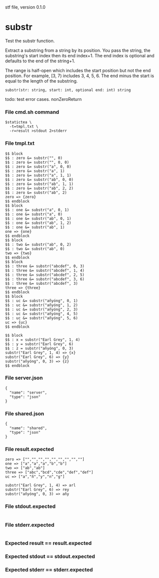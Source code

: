 stf file, version 0.1.0

# substr

Test the substr function.

Extract a substring from a string by its position. You pass the
string, the substring's start index then its end index+1.  The end
index is optional and defaults to the end of the string+1.

The range is half-open which includes the start position but not the
end position. For example, [3, 7) includes 3, 4, 5, 6. The end minus
the start is equal to the length of the substring.

~~~
substr(str: string, start: int, optional end: int) string
~~~~
todo: test error cases. nonZeroReturn

### File cmd.sh command 

~~~
$statictea \
  -t=tmpl.txt \
  -r=result >stdout 2>stderr
~~~

### File tmpl.txt

~~~
$$ block
$$ : zero &= substr("", 0)
$$ : zero &= substr("", 0, 0)
$$ : zero &= substr("a", 0, 0)
$$ : zero &= substr("a", 1)
$$ : zero &= substr("a", 1, 1)
$$ : zero &= substr("ab", 0, 0)
$$ : zero &= substr("ab", 1, 1)
$$ : zero &= substr("ab", 2, 2)
$$ : zero &= substr("ab", 2)
zero => {zero}
$$ endblock
$$ block
$$ : one &= substr("a", 0, 1)
$$ : one &= substr("a", 0)
$$ : one &= substr("ab", 0, 1)
$$ : one &= substr("ab", 1, 2)
$$ : one &= substr("ab", 1)
one => {one}
$$ endblock
$$ block
$$ : two &= substr("ab", 0, 2)
$$ : two &= substr("ab", 0)
two => {two}
$$ endblock
$$ block
$$ : three &= substr("abcdef", 0, 3)
$$ : three &= substr("abcdef", 1, 4)
$$ : three &= substr("abcdef", 2, 5)
$$ : three &= substr("abcdef", 3, 6)
$$ : three &= substr("abcdef", 3)
three => {three}
$$ endblock
$$ block
$$ : uc &= substr("añyóng", 0, 1)
$$ : uc &= substr("añyóng", 1, 2)
$$ : uc &= substr("añyóng", 2, 3)
$$ : uc &= substr("añyóng", 4, 5)
$$ : uc &= substr("añyóng", 5, 6)
uc => {uc}
$$ endblock

$$ block
$$ : x = substr("Earl Grey", 1, 4)
$$ : y = substr("Earl Grey", 6)
$$ : z = substr("añyóng", 0, 3)
substr("Earl Grey", 1, 4) => {x}
substr("Earl Grey", 6) => {y}
substr("añyóng", 0, 3) => {z}
$$ endblock
~~~

### File server.json

~~~
{
  "name": "server",
  "type": "json"
}
~~~

### File shared.json

~~~
{
  "name": "shared",
  "type": "json"
}
~~~

### File result.expected

~~~
zero => ["","","","","","","","",""]
one => ["a","a","a","b","b"]
two => ["ab","ab"]
three => ["abc","bcd","cde","def","def"]
uc => ["a","ñ","y","n","g"]

substr("Earl Grey", 1, 4) => arl
substr("Earl Grey", 6) => rey
substr("añyóng", 0, 3) => añy
~~~

### File stdout.expected

~~~
~~~

### File stderr.expected

~~~
~~~

### Expected result == result.expected
### Expected stdout == stdout.expected
### Expected stderr == stderr.expected
